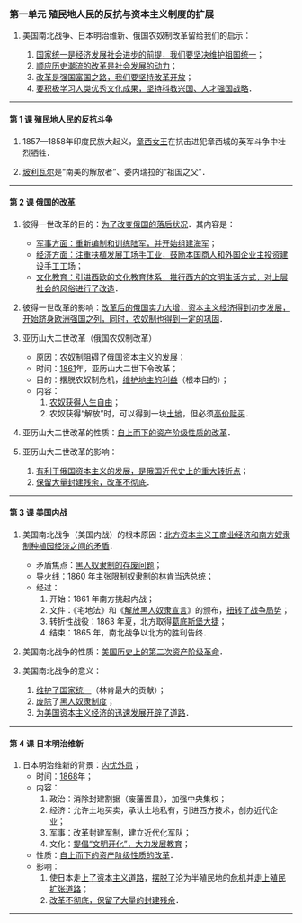 ### 第一单元 殖民地人民的反抗与资本主义制度的扩展

1. 美国南北战争、日本明治维新、俄国农奴制改革留给我们的启示：

    1. <u>国家统一是经济发展社会进步的前提，我们要坚决维护祖国统一</u>；
    2. <u>顺应历史潮流的改革是社会发展的动力</u>；
    3. <u>改革是强国富国之路，我们要坚持改革开放</u>；
    4. <u>要积极学习人类优秀文化成果，坚持科教兴国、人才强国战略</u>．

---

#### 第 1 课 殖民地人民的反抗斗争

1. 1857—1858年印度民族大起义，<u>章西女王</u>在抗击进犯章西城的英军斗争中壮烈牺牲．

2. <u>玻利瓦尔</u>是“南美的解放者”、委内瑞拉的“祖国之父”．

---

#### 第 2 课 俄国的改革

1. 彼得一世改革的目的：<u>为了改变俄国的落后状况</u>．其内容是：
    - <u>军事方面：重新编制和训练陆军，并开始组建海军</u>；
    - <u>经济方面：注重扶植发展工场手工业，鼓励本国商人和外国企业主投资建设手工工场</u>；
    - <u>文化教育：引进西欧的文化教育体系，推行西方的文明生活方式，对上层社会的风俗进行了改造</u>．

2. 彼得一世改革的影响：<u>改革后的俄国实力大增，资本主义经济得到初步发展，开始跻身欧洲强国之列，同时，农奴制也得到一定的巩固</u>．

3. 亚历山大二世改革（俄国农奴制改革）

    - 原因：<u>农奴制阻碍了俄国资本主义的发展</u>；
    - 时间：<u>1861</u>年，亚历山大二世下令改革；
    - 目的：摆脱农奴制危机，<u>维护地主的利益</u>（根本目的）；
    - 内容：
        1. <u>农奴获得人生自由</u>；
        2. 农奴获得“解放”时，可以得到一块<u>土地</u>，但必须<u>高价赎买</u>．

4. 亚历山大二世改革的性质：<u>自上而下的资产阶级性质的改革</u>．

5. 亚历山大二世改革的影响：
    1. <u>有利于俄国资本主义的发展，是俄国近代史上的重大转折点</u>；
    2. <u>保留大量封建残余，改革不彻底</u>．

---

#### 第 3 课 美国内战

1. 美国南北战争（美国内战）的根本原因：<u>北方资本主义工商业经济和南方奴隶制种植园经济之间的矛盾</u>．

    - 矛盾焦点：<u>黑人奴隶制的存废问题</u>；
    - 导火线：1860 年主张<u>限制奴隶制</u>的<u>林肯</u>当选总统；
    - 经过：
        1. 开始：1861 年南方挑起内战；
        2. 文件：《宅地法》和《<u>解放黑人奴隶宣言</u>》的颁布，<u>扭转了战争局势</u>；
        3. 转折性战役：1863 年夏，北方取得<u>葛底斯堡大捷</u>；
        4. 结束：1865 年，南北战争以北方的胜利告终．

2. 美国南北战争的性质：<u>美国历史上的第二次资产阶级革命</u>．

3. 美国南北战争的意义：
    1. <u>维护了国家统一</u>（林肯最大的贡献）；
    2. <u>废除</u>了<u>黑人奴隶制度</u>；
    3. <u>为美国资本主义经济的迅速发展开辟了道路</u>．

---

#### 第 4 课 日本明治维新

1. 日本明治维新的背景：<u>内忧外患</u>；
    - 时间：<u>1868</u>年；
    - 内容：
        1. 政治：消除封建割据（废藩置县），加强中央集权；
        2. 经济：允许土地买卖，承认土地私有，引进西方技术，创办近代企业；
        3. 军事：改革封建军制，建立近代化军队；
        4. 文化：<u>提倡“文明开化”，大力发展教育</u>；
    - 性质：<u>自上而下的资产阶级性质的改革</u>．
    - 影响：
        1. 使日本走<u>上了资本主义道路</u>，<u>摆脱了</u>沦为半殖民地的<u>危机</u>并<u>走上殖民扩张道路</u>；
        2. <u>改革不彻底，保留了大量的封建残余</u>．



---
